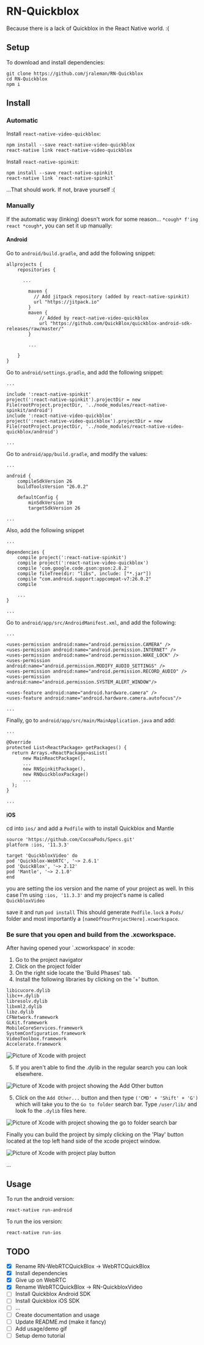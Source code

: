 # RN-Quickblox

Because there is a lack of Quickblox in the React Native world. :(

## Setup

To download and install dependencies:

```
git clone https://github.com/jraleman/RN-Quickblox
cd RN-Quickblox
npm i
```

## Install

### Automatic

Install `react-native-video-quickblox`:

```
npm install --save react-native-video-quickblox
react-native link react-native-video-quickblox
```

Install `react-native-spinkit`:

```
npm install --save react-native-spinkit
react-native link `react-native-spinkit`
```

...That should work. If not, brave yourself :(

### Manually

If the automatic way (linking) doesn't work for some reason... ``*cough* f'ing react *cough*``, you can set it up manually:

#### Android

Go to `android/build.gradle`, and add the following snippet:

```
allprojects {
    repositories {

      ...

        maven {
          // Add jitpack repository (added by react-native-spinkit)
          url "https://jitpack.io"
        }
        maven {
            // Added by react-native-video-quickblox
            url "https://github.com/QuickBlox/quickblox-android-sdk-releases/raw/master/"
        }

        ...

    }
}
```

Go to `android/settings.gradle`, and add the following snippet:

```
...

include ':react-native-spinkit'
project(':react-native-spinkit').projectDir = new File(rootProject.projectDir, '../node_modules/react-native-spinkit/android')
include ':react-native-video-quickblox'
project(':react-native-video-quickblox').projectDir = new File(rootProject.projectDir, '../node_modules/react-native-video-quickblox/android')

...
```

Go to `android/app/build.gradle`, and modify the values:

```
...

android {
    compileSdkVersion 26
    buildToolsVersion "26.0.2"

    defaultConfig {
        minSdkVersion 19
        targetSdkVersion 26

...
```

Also, add the following snippet

```
...

dependencies {
    compile project(':react-native-spinkit')
    compile project(':react-native-video-quickblox')
    compile 'com.google.code.gson:gson:2.8.2'
    compile fileTree(dir: "libs", include: ["*.jar"])
    compile "com.android.support:appcompat-v7:26.0.2"
    compile

    ...
}

...
```

Go to `android/app/src/AndroidManifest.xml`, and add the following:

```
...

<uses-permission android:name="android.permission.CAMERA" />
<uses-permission android:name="android.permission.INTERNET" />
<uses-permission android:name="android.permission.WAKE_LOCK" />
<uses-permission android:name="android.permission.MODIFY_AUDIO_SETTINGS" />
<uses-permission android:name="android.permission.RECORD_AUDIO" />
<uses-permission android:name="android.permission.SYSTEM_ALERT_WINDOW"/>

<uses-feature android:name="android.hardware.camera" />
<uses-feature android:name="android.hardware.camera.autofocus"/>

...
```

Finally, go to `android/app/src/main/MainApplication.java` and add:

```
...

@Override
protected List<ReactPackage> getPackages() {
  return Arrays.<ReactPackage>asList(
      new MainReactPackage(),
      ...
      new RNSpinkitPackage(),
      new RNQuickbloxPackage()
      ...
  );
}

...
```

#### iOS


cd into `ios/` and add a `Podfile` with to install Quickblox and Mantle

```
source 'https://github.com/CocoaPods/Specs.git'
platform :ios, '11.3.3'

target 'QuickbloxVideo' do
pod 'Quickblox-WebRTC', '~> 2.6.1'
pod 'QuickBlox', '~> 2.12'
pod 'Mantle', '~> 2.1.0'
end
```

you are setting the ios version and the name of your project as well.  In this case I'm using
`:ios, '11.3.3'` and my project's name is called `QuickbloxVideo`

save it and run `pod install`
This should generate `Podfile.lock` a `Pods/` folder and most importantly a `[nameOfYourProjectHere].xcworkspace`.

### Be sure that you open and build from the .xcworkspace.

After having opened your `.xcworkspace' in xcode:
1. Go to the project navigator
2. Click on the project folder
3. On the right side locate the 'Build Phases' tab.
4. Install the following libraries by clicking on the '+' button.
```
libicucore.dylib
libc++.dylib
libresolv.dylib
libxml2.dylib
libz.dylib
CFNetwork.framework
GLKit.framework
MobileCoreServices.framework
SystemConfiguration.framework
VideoToolbox.framework
Accelerate.framework
```

![Picture of Xcode with project](readme_assets/pic1.png)

5. If you aren't able to find the .dylib in the regular search you can look elsewhere.

![Picture of Xcode with project showing the Add Other button](readme_assets/pic2.png)

5. Click on the `Add Other...` button and then type `('CMD' + 'Shift' + 'G')` which will take you to the 
`Go to folder` search bar.  Type `/user/lib/` and look fo the `.dylib` files here.

![Picture of Xcode with project showing the go to folder search bar](readme_assets/pic3.png)

Finally you can build the project by simply clicking on the 'Play' button located at the top left hand side
of the xcode project window.

![Picture of Xcode with project play button](readme_assets/pic4.png)

...

## Usage

To run the android version:

```
react-native run-android
```

To run the ios version:

```
react-native run-ios
```

## TODO

- [x] Rename RN-WebRTCQuickBlox -> WebRTCQuickBlox
- [x] Install dependencies
- [x] Give up on WebRTC
- [x] Rename WebRTCQuickBlox -> RN-QuickbloxVideo
- [ ] Install Quickblox Android SDK
- [ ] Install Quickblox iOS SDK
- [ ] ...
- [ ] Create documentation and usage
- [ ] Update README.md (make it fancy)
- [ ] Add usage/demo gif
- [ ] Setup demo tutorial
